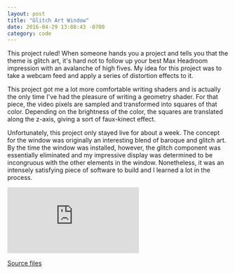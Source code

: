```yaml
---
layout: post
title: "Glitch Art Window"
date: 2016-04-29 13:08:43 -0700
category: code
---
```


This project ruled! When someone hands you a project and tells you that the theme is glitch art, 
it's hard not to follow up your best Max Headroom impression with an avalanche of high fives. 
My idea for this project was to take a webcam feed and apply a series of distortion effects to it. 

This project got me a lot more comfortable writing shaders and is actually the only time I've had the 
pleasure of writing a geometry shader. For that piece, the video pixels are sampled and transformed
into squares of that color. Depending on the brightness of the color, the squares are translated along 
the z-axis, giving a sort of faux-kinect effect. 

Unfortunately, this project only stayed live for about a week. The concept for the window was originally
 an interesting blend of baroque and glitch art. By the time the window was installed, however, the 
 glitch component was essentially eliminated and my impressive display was determined to be incongruous 
 with the other elements in the window. Nonetheless, it was an intensely satisfying piece of software
 to build and I learned a lot in the process.


<div class="embed-responsive embed-responsive-16by9">
	<iframe class="embed-responsive-item" src="https://www.youtube.com/embed/qgkEKXQtbOo" frameborder="0" allowfullscreen></iframe>
</div>

[Source files](https://github.com/thelastbaldwin/of/tree/master/apps/myApps/fatPixels)